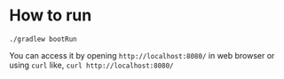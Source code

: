 # How to run

`./gradlew bootRun`

You can access it by opening `http://localhost:8080/` in web browser or using `curl` like, 
`curl http://localhost:8080/`